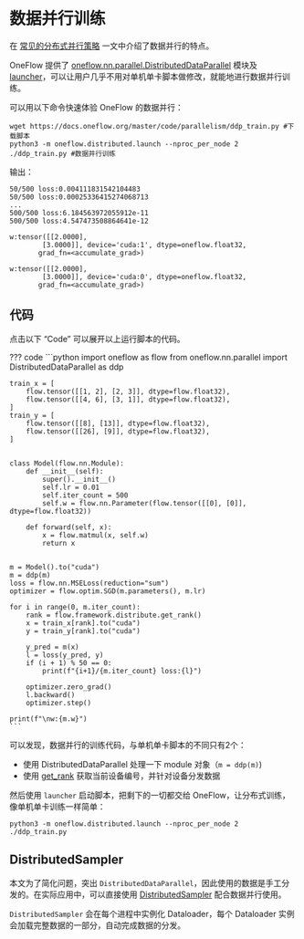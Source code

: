 # 数据并行训练

在 [常见的分布式并行策略](./01_introduction.md) 一文中介绍了数据并行的特点。

OneFlow 提供了 [oneflow.nn.parallel.DistributedDataParallel](https://oneflow.readthedocs.io/en/master/nn.html#oneflow.nn.parallel.DistributedDataParallel) 模块及 [launcher](https://oneflow.readthedocs.io/en/master/distributed.html#oneflow-distributed)，可以让用户几乎不用对单机单卡脚本做修改，就能地进行数据并行训练。

可以用以下命令快速体验 OneFlow 的数据并行：

```shell
wget https://docs.oneflow.org/master/code/parallelism/ddp_train.py #下载脚本
python3 -m oneflow.distributed.launch --nproc_per_node 2 ./ddp_train.py #数据并行训练
```

输出：

```text
50/500 loss:0.004111831542104483
50/500 loss:0.00025336415274068713
...
500/500 loss:6.184563972055912e-11
500/500 loss:4.547473508864641e-12

w:tensor([[2.0000],
        [3.0000]], device='cuda:1', dtype=oneflow.float32,
       grad_fn=<accumulate_grad>)

w:tensor([[2.0000],
        [3.0000]], device='cuda:0', dtype=oneflow.float32,
       grad_fn=<accumulate_grad>)
```

## 代码

点击以下 “Code” 可以展开以上运行脚本的代码。

??? code
    ```python
    import oneflow as flow
    from oneflow.nn.parallel import DistributedDataParallel as ddp

    train_x = [
        flow.tensor([[1, 2], [2, 3]], dtype=flow.float32),
        flow.tensor([[4, 6], [3, 1]], dtype=flow.float32),
    ]
    train_y = [
        flow.tensor([[8], [13]], dtype=flow.float32),
        flow.tensor([[26], [9]], dtype=flow.float32),
    ]


    class Model(flow.nn.Module):
        def __init__(self):
            super().__init__()
            self.lr = 0.01
            self.iter_count = 500
            self.w = flow.nn.Parameter(flow.tensor([[0], [0]], dtype=flow.float32))

        def forward(self, x):
            x = flow.matmul(x, self.w)
            return x


    m = Model().to("cuda")
    m = ddp(m)
    loss = flow.nn.MSELoss(reduction="sum")
    optimizer = flow.optim.SGD(m.parameters(), m.lr)

    for i in range(0, m.iter_count):
        rank = flow.framework.distribute.get_rank()
        x = train_x[rank].to("cuda")
        y = train_y[rank].to("cuda")

        y_pred = m(x)
        l = loss(y_pred, y)
        if (i + 1) % 50 == 0:
            print(f"{i+1}/{m.iter_count} loss:{l}")

        optimizer.zero_grad()
        l.backward()
        optimizer.step()

    print(f"\nw:{m.w}")
    ```

可以发现，数据并行的训练代码，与单机单卡脚本的不同只有2个：

- 使用 DistributedDataParallel 处理一下 module 对象（`m = ddp(m)`)
- 使用 [get_rank](https://oneflow.readthedocs.io/en/master/oneflow.html#oneflow.env.get_rank) 获取当前设备编号，并针对设备分发数据

然后使用 `launcher` 启动脚本，把剩下的一切都交给 OneFlow，让分布式训练，像单机单卡训练一样简单：

```pytohn
python3 -m oneflow.distributed.launch --nproc_per_node 2 ./ddp_train.py
```

## DistributedSampler

本文为了简化问题，突出 `DistributedDataParallel`，因此使用的数据是手工分发的。在实际应用中，可以直接使用 [DistributedSampler](https://oneflow.readthedocs.io/en/master/utils.html#oneflow.utils.data.distributed.DistributedSampler) 配合数据并行使用。

`DistributedSampler` 会在每个进程中实例化 Dataloader，每个 Dataloader 实例会加载完整数据的一部分，自动完成数据的分发。
